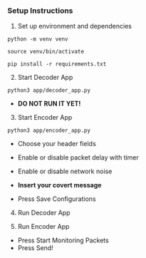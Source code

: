 ### Setup Instructions

1. Set up environment and dependencies

```
python -m venv venv
```

```
source venv/bin/activate
```

```
pip install -r requirements.txt
```

2. Start Decoder App

```
python3 app/decoder_app.py
```

- **DO NOT RUN IT YET!**

3. Start Encoder App

```
python3 app/encoder_app.py
```

- Choose your header fields
- Enable or disable packet delay with timer
- Enable or disable network noise

- **Insert your covert message**

- Press Save Configurations

4. Run Decoder App

5. Run Encoder App

- Press Start Monitoring Packets
- Press Send!







